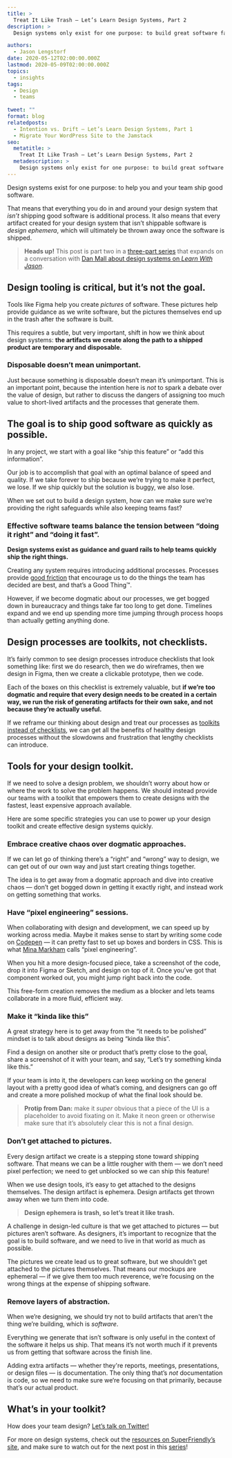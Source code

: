 ```yaml
---
title: >
  Treat It Like Trash — Let’s Learn Design Systems, Part 2
description: >
  Design systems only exist for one purpose: to build great software faster. Learn how can you avoid slowdowns and frustrations in your design process!

authors:
  - Jason Lengstorf
date: 2020-05-12T02:00:00.000Z
lastmod: 2020-05-09T02:00:00.000Z
topics:
  - insights
tags:
  - Design
  - teams
  
tweet: ""
format: blog
relatedposts:
  - Intention vs. Drift — Let’s Learn Design Systems, Part 1
  - Migrate Your WordPress Site to the Jamstack
seo:
  metatitle: >
    Treat It Like Trash — Let’s Learn Design Systems, Part 2
  metadescription: >
    Design systems only exist for one purpose: to build great software faster. Learn how can you avoid slowdowns and frustrations in your design process!
---
```


Design systems exist for one purpose: to help you and your team ship good software.

That means that everything you do in and around your design system that _isn’t_ shipping good software is additional process. It also means that every artifact created for your design system that isn’t shippable software is _design ephemera_, which will ultimately be thrown away once the software is shipped.

> **Heads up!** This post is part two in a [three-part series](/tags/lets-learn-design-systems/) that expands on a conversation with [Dan Mall about design systems on _Learn With Jason_](https://www.learnwithjason.dev/let-s-learn-design-systems).

## Design tooling is critical, but it’s not the goal.

Tools like Figma help you create _pictures_ of software. These pictures help provide guidance as we write software, but the pictures themselves end up in the trash after the software is built.

This requires a subtle, but very important, shift in how we think about design systems: **the artifacts we create along the path to a shipped product are temporary and disposable.**

### Disposable doesn’t mean unimportant.

Just because something is disposable doesn’t mean it’s unimportant. This is an important point, because the intention here is _not_ to spark a debate over the value of design, but rather to discuss the dangers of assigning too much value to short-lived artifacts and the processes that generate them.

## The goal is to ship good software as quickly as possible.

In any project, we start with a goal like “ship this feature” or “add this information”.

Our job is to accomplish that goal with an optimal balance of speed and quality. If we take forever to ship because we’re trying to make it perfect, we lose. If we ship quickly but the solution is buggy, we also lose.

When we set out to build a design system, how can we make sure we’re providing the right safeguards while also keeping teams fast?

### Effective software teams balance the tension between “doing it right” and “doing it fast”.

**Design systems exist as guidance and guard rails to help teams quickly ship the right things.**

Creating any system requires introducing additional processes. Processes provide [good friction](https://lengstorf.com/reduce-friction) that encourage us to do the things the team has decided are best, and that’s a Good Thing™.

However, if we become dogmatic about our processes, we get bogged down in bureaucracy and things take far too long to get done. Timelines expand and we end up spending more time jumping through process hoops than actually getting anything done.

## Design processes are toolkits, not checklists.

It’s fairly common to see design processes introduce checklists that look something like: first we do research, then we do wireframes, then we design in Figma, then we create a clickable prototype, then we code.

Each of the boxes on this checklist is extremely valuable, but **if we’re too dogmatic and require that every design needs to be created in a certain way, we run the risk of generating artifacts for their own sake, and not because they’re actually useful.**

If we reframe our thinking about design and treat our processes as [toolkits instead of checklists](https://lengstorf.com/toolkits-over-checklists), we can get all the benefits of healthy design processes without the slowdowns and frustration that lengthy checklists can introduce.

## Tools for your design toolkit.

If we need to solve a design problem, we shouldn’t worry about how or where the work to solve the problem happens. We should instead provide our teams with a toolkit that empowers them to create designs with the fastest, least expensive approach available.

Here are some specific strategies you can use to power up your design toolkit and create effective design systems quickly.

### Embrace creative chaos over dogmatic approaches.

If we can let go of thinking there’s a “right” and “wrong” way to design, we can get out of our own way and just start creating things together.

The idea is to get away from a dogmatic approach and dive into creative chaos — don’t get bogged down in getting it exactly right, and instead work on getting something that works.

### Have “pixel engineering” sessions.

When collaborating with design and development, we can speed up by working across media. Maybe it makes sense to start by writing some code on [Codepen](https://codepen.io/) — it can pretty fast to set up boxes and borders in CSS. This is what [Mina Markham](https://twitter.com/minamarkham) calls “pixel engineering”.

When you hit a more design-focused piece, take a screenshot of the code, drop it into Figma or Sketch, and design on top of it. Once you’ve got that component worked out, you might jump right back into the code.

This free-form creation removes the medium as a blocker and lets teams collaborate in a more fluid, efficient way.

### Make it “kinda like this”

A great strategy here is to get away from the “it needs to be polished” mindset is to talk about designs as being “kinda like this”.

Find a design on another site or product that’s pretty close to the goal, share a screenshot of it with your team, and say, “Let’s try something kinda like this.”

If your team is into it, the developers can keep working on the general layout with a pretty good idea of what’s coming, and designers can go off and create a more polished mockup of what the final look should be.

> **Protip from Dan:** make it _super_ obvious that a piece of the UI is a placeholder to avoid fixating on it. Make it neon green or otherwise make sure that it’s absolutely clear this is not a final design.

### Don’t get attached to pictures.

Every design artifact we create is a stepping stone toward shipping software. That means we can be a little rougher with them — we don’t need pixel perfection; we need to get unblocked so we can ship this feature!

When we use design tools, it’s easy to get attached to the designs themselves. The design artifact is ephemera. Design artifacts get thrown away when we turn them into code.

> **Design ephemera is trash, so let’s treat it like trash.**

A challenge in design-led culture is that we get attached to pictures — but pictures aren’t software. As designers, it’s important to recognize that the goal is to build software, and we need to live in that world as much as possible.

The pictures we create lead us to great software, but we shouldn’t get attached to the pictures themselves. That means our mockups are ephemeral — if we give them too much reverence, we’re focusing on the wrong things at the expense of shipping software.

### Remove layers of abstraction.

When we’re designing, we should try not to build artifacts that aren't the thing we’re building, which is _software_.

Everything we generate that isn’t software is only useful in the context of the software it helps us ship. That means it’s not worth much if it prevents us from getting that software across the finish line.

Adding extra artifacts — whether they're reports, meetings, presentations, or design files — is documentation. The only thing that’s _not_ documentation is code, so we need to make sure we‘re focusing on that primarily, because that’s our actual product.

## What’s in your toolkit?

How does your team design? [Let’s talk on Twitter!](https://twitter.com/compose/tweet?text=%E2%80%9CDesign%20ephemera%20is%20trash,%20so%20let%E2%80%99s%20treat%20it%20like%20trash.%E2%80%9D%20%E2%80%93%20@danmall%0D%0A%0D%0A@jlengstorf%20wrote%20a%20series%20on%20design%20systems%20following%20a%20conversation%20with%20Dan%20Mall&url=https://www.netlify.com/blog/2020/05/12/treat-it-like-trash-lets-learn-design-systems-part-2/%3Futm_source%3Dtwitter%26utm_medium%3Ddspt2-jl%26utm_campaign%3Ddevex)

For more on design systems, check out the [resources on SuperFriendly’s site](https://superfriendlydesign.systems/), and make sure to watch out for the next post in this [series](/tags/lets-learn-design-systems/)!
